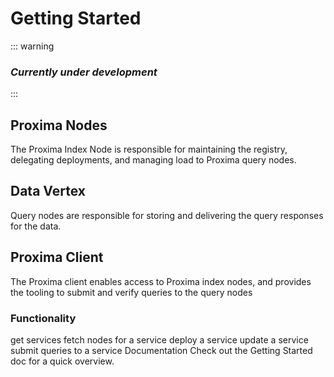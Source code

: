 # Getting Started

::: warning
### *Currently under development*
:::

## Proxima Nodes
The Proxima Index Node is responsible for maintaining the registry, delegating deployments,
and managing load to Proxima query nodes.

## Data Vertex
Query nodes are responsible for storing and delivering the query responses for the data.


## Proxima Client
The Proxima client enables access to Proxima index nodes, and provides the tooling to submit and verify queries to the query nodes

### Functionality
get services
fetch nodes for a service
deploy a service
update a service
submit queries to a service
Documentation
Check out the Getting Started doc for a quick overview.
